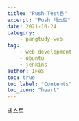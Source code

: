 ```yaml
---
title: "Push Test용"
excerpt: "Push 테스트"
date: 2021-10-24
category:
    - pangtudy-web
tag:
    - web development
    - ubuntu
    - jenkins
author: 1FeS
toc: true
toc_label: "Contents"
toc_icon: "heart"
---
```


테스트